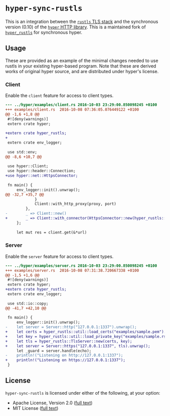 # `hyper-sync-rustls`

This is an integration between the [`rustls` TLS
stack](https://github.com/ctz/rustls) and the synchronous version (0.10) of the
[`hyper` HTTP library](https://github.com/hyperium/hyper). This is a maintained
fork of [`hyper_rustls`](https://github.com/ctz/hyper-rustls) for synchronous
hyper.

## Usage

These are provided as an example of the minimal changes needed to use rustls in
your existing hyper-based program. Note that these are derived works of original
hyper source, and are distributed under hyper's license.

### Client

Enable the `client` feature for access to client types.

```diff
--- ../hyper/examples/client.rs	2016-10-03 23:29:00.850098245 +0100
+++ examples/client.rs	2016-10-08 07:36:05.076449122 +0100
@@ -1,6 +1,8 @@
 #![deny(warnings)]
 extern crate hyper;
 
+extern crate hyper_rustls;
+
 extern crate env_logger;
 
 use std::env;
@@ -8,6 +10,7 @@
 
 use hyper::Client;
 use hyper::header::Connection;
+use hyper::net::HttpsConnector;
 
 fn main() {
     env_logger::init().unwrap();
@@ -32,7 +35,7 @@
             }
             Client::with_http_proxy(proxy, port)
         },
-        _ => Client::new()
+        _ => Client::with_connector(HttpsConnector::new(hyper_rustls::TlsClient::new()))
     };
 
     let mut res = client.get(&*url)
```

### Server

Enable the `server` feature for access to client types.

```diff
--- ../hyper/examples/server.rs	2016-10-03 23:29:00.850098245 +0100
+++ examples/server.rs	2016-10-08 07:31:38.720667338 +0100
@@ -1,5 +1,6 @@
 #![deny(warnings)]
 extern crate hyper;
+extern crate hyper_rustls;
 extern crate env_logger;
 
 use std::io::copy;
@@ -41,7 +42,10 @@
 
 fn main() {
     env_logger::init().unwrap();
-    let server = Server::http("127.0.0.1:1337").unwrap();
+    let certs = hyper_rustls::util::load_certs("examples/sample.pem").unwrap();
+    let key = hyper_rustls::util::load_private_key("examples/sample.rsa").unwrap();
+    let tls = hyper_rustls::TlsServer::new(certs, key);
+    let server = Server::https("127.0.0.1:1337", tls).unwrap();
     let _guard = server.handle(echo);
-    println!("Listening on http://127.0.0.1:1337");
+    println!("Listening on https://127.0.0.1:1337");
 }
```

## License

`hyper-sync-rustls` is licensed under either of the following, at your option:

 * Apache License, Version 2.0 ([full text](http://www.apache.org/licenses/LICENSE-2.0))
 * MIT License ([full text](http://opensource.org/licenses/MIT))
